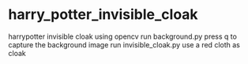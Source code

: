 # harry_potter_invisible_cloak
harrypotter invisible cloak using opencv
run background.py 
press q to capture the background image
run invisible_cloak.py
use a red cloth as cloak
